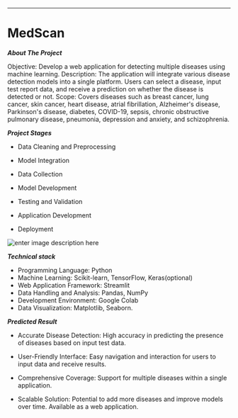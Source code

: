 ****

# MedScan

***About The Project***

 Objective: Develop a web application for detecting multiple diseases using machine learning.
 Description: The application will integrate various disease detection models into a single platform. Users can select a disease, input test report data, and receive a prediction on whether the disease is detected or not.
 Scope: Covers diseases such as breast cancer, lung cancer, skin cancer, heart disease, atrial fibrillation, Alzheimer's disease, Parkinson's disease, diabetes, COVID-19, sepsis, chronic obstructive pulmonary disease, pneumonia, depression and anxiety, and schizophrenia.
 
 ***Project Stages*** 

 - Data Cleaning and Preprocessing
 - Model Integration

  

 - Data Collection

  

 - Model Development

    

 - Testing and Validation

   

 - Application Development

   

 - Deployment
 



![enter image description here](https://tse1.mm.bing.net/th?id=OIP.l1AKHait5cLftAjZ6R24-AAAAA&pid=Api&P=0&h=220)

***Technical stack*** 
 - Programming Language: Python
 - Machine Learning: Scikit-learn, TensorFlow, Keras(optional)
 - Web Application Framework: Streamlit 
 - Data Handling and Analysis: Pandas, NumPy
 - Development Environment: Google Colab
 - Data Visualization: Matplotlib, Seaborn.
 
***Predicted Result*** 
 - Accurate Disease Detection: High accuracy in predicting the presence
   of diseases based on input test data.

 

 - User-Friendly Interface: Easy navigation and interaction for users to
   input data and receive results.

 

 - Comprehensive Coverage: Support for multiple diseases within a single
   application.
 - Scalable Solution: Potential to add more diseases and improve models
   over time. Available as a web application.

